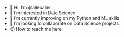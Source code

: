 - 👋 Hi, I’m @alleballer
- 👀 I’m interested in Data Science
- 🌱 I’m currently improving on my Python and ML skills
- 💞️ I’m looking to collaborate on Data Science projects
- 📫 How to reach me here

<!---
alleballer/alleballer is a ✨ special ✨ repository because its `README.md` (this file) appears on your GitHub profile.
You can click the Preview link to take a look at your changes.
--->
